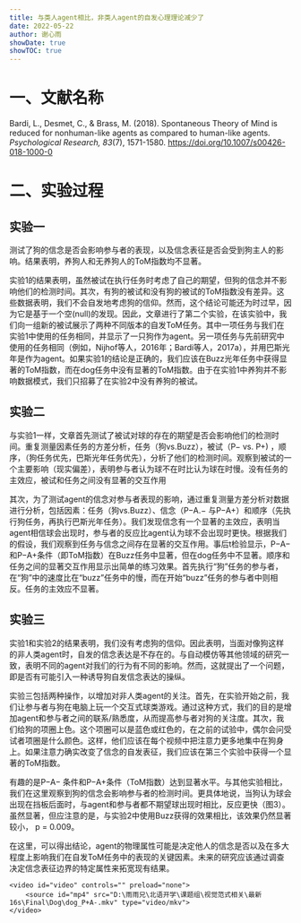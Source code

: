 ```yaml
---
title: 与类人agent相比，非类人agent的自发心理理论减少了 
date: 2022-05-22
author: 谢心雨
showDate: true
showTOC: true
---
```


# 一、文献名称

Bardi, L., Desmet, C., & Brass, M. (2018). Spontaneous Theory of Mind is reduced for nonhuman-like agents as compared to human-like agents. *Psychological Research, 83*(7), 1571-1580.  https://doi.org/10.1007/s00426-018-1000-0

# 二、实验过程

## 实验一

测试了狗的信念是否会影响参与者的表现，以及信念表征是否会受到狗主人的影响。结果表明，养狗人和无养狗人的ToM指数均不显著。 

实验1的结果表明，虽然被试在执行任务时考虑了自己的期望，但狗的信念并不影响他们的检测时间。其次，有狗的被试和没有狗的被试的ToM指数没有差异。这些数据表明，我们不会自发地考虑狗的信仰。然而，这个结论可能还为时过早，因为它是基于一个空(null)的发现。因此，文章进行了第二个实验，在该实验中，我们向一组新的被试展示了两种不同版本的自发ToM任务。其中一项任务与我们在实验1中使用的任务相同，并显示了一只狗作为agent。另一项任务与先前研究中使用的任务相同（例如，Nijhof等人，2016年；Bardi等人，2017a），并用巴斯光年是作为agent。如果实验1的结论是正确的，我们应该在Buzz光年任务中获得显著的ToM指数，而在dog任务中没有显著的ToM指数。由于在实验1中养狗并不影响数据模式，我们只招募了在实验2中没有养狗的被试。 

## 实验二

与实验1一样，文章首先测试了被试对球的存在的期望是否会影响他们的检测时间。重复测量因素任务的方差分析，任务（狗vs.Buzz），被试（P−  vs.  P+)  ，顺序，（狗任务优先，巴斯光年任务优先），分析了他们的检测时间。观察到被试的一个主要影响（现实偏差），表明参与者认为球不在时比认为球在时慢。没有任务的主效应，被试和任务之间没有显著的交互作用

其次，为了测试agent的信念对参与者表现的影响，通过重复测量方差分析对数据进行分析，包括因素：任务（狗vs.Buzz）、信念（P−A.− 与P−A+）和顺序（先执行狗任务，再执行巴斯光年任务）。我们发现信念有一个显著的主效应，表明当agent相信球会出现时，参与者的反应比agent认为球不会出现时更快。根据我们的假设，我们观察到任务与信念之间存在显著的交互作用。事后t检验显示，P−A− 和P−A+条件（即ToM指数）在Buzz任务中显著，但在dog任务中不显著。顺序和任务之间的显著交互作用显示出简单的练习效果。首先执行“狗”任务的参与者，在“狗”中的速度比在“buzz”任务中的慢，而在开始“buzz”任务的参与者中则相反。任务的主效应不显著。

## 实验三

实验1和实验2的结果表明，我们没有考虑狗的信仰。因此表明，当面对像狗这样的非人类agent时，自发的信念表达是不存在的。与自动模仿等其他领域的研究一致，表明不同的agent对我们的行为有不同的影响。然而，这就提出了一个问题，即是否有可能引入一种诱导狗自发信念表达的操纵。

实验三包括两种操作，以增加对非人类agent的关注。首先，在实验开始之前，我们让参与者与狗在电脑上玩一个交互式球类游戏。通过这种方式，我们的目的是增加agent和参与者之间的联系/熟悉度，从而提高参与者对狗的关注度。其次，我们给狗的项圈上色。这个项圈可以是蓝色或红色的，在之前的试验中，偶尔会问受试者项圈是什么颜色。这样，他们应该在每个视频中把注意力更多地集中在狗身上。如果注意力确实改变了信念的自发表征，我们应该在第三个实验中获得一个显著的ToM指数。 

有趣的是P−A− 条件和P−A+条件（ToM指数）达到显著水平。与其他实验相比，我们在这里观察到狗的信念会影响参与者的检测时间。更具体地说，当狗认为球会出现在挡板后面时，与agent和参与者都不期望球出现时相比，反应更快（图3）。虽然显著，但应注意的是，与实验2中使用Buzz获得的效果相比，该效果仍然显著较小， p = 0.009。

在这里，可以得出结论，agent的物理属性可能是决定他人的信念是否以及在多大程度上影响我们在自发ToM任务中的表现的关键因素。未来的研究应该通过调查决定信念表征边界的特定属性来拓宽现有结果。 



```
<video id="video" controls="" preload="none">
    <source id="mp4" src="D:\雨雨兄\北语开学\课题组\视觉范式相关\最新16s\Final\Dog\dog_P+A-.mkv" type="video/mkv">
</video>

```

